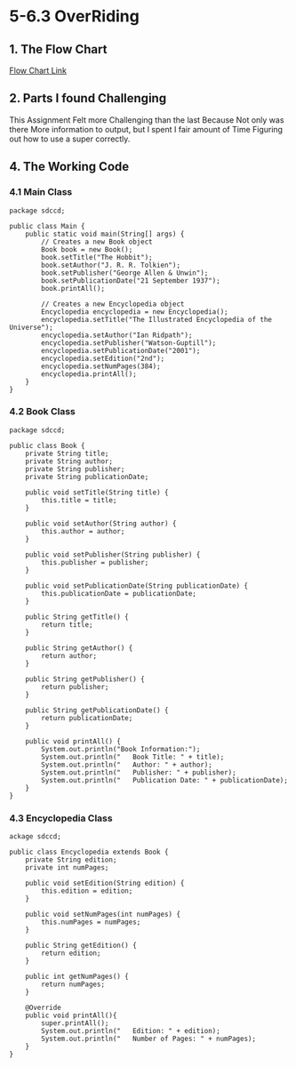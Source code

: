 # 5-6.3 OverRiding
## 1. The Flow Chart
[Flow Chart Link](https://drive.google.com/file/d/1WwpnxN9P6yByMULr7KnBXEKrjf96AS-9/view?usp=sharing)
## 2. Parts I found Challenging
This Assignment Felt more Challenging than the last Because Not only was there More information to output, but I spent I fair amount of Time Figuring out how to use a super correctly.
## 4. The Working Code 
### 4.1 Main Class
```
package sdccd;

public class Main {
    public static void main(String[] args) {
        // Creates a new Book object
        Book book = new Book();
        book.setTitle("The Hobbit");
        book.setAuthor("J. R. R. Tolkien");
        book.setPublisher("George Allen & Unwin");
        book.setPublicationDate("21 September 1937");
        book.printAll();

        // Creates a new Encyclopedia object
        Encyclopedia encyclopedia = new Encyclopedia();
        encyclopedia.setTitle("The Illustrated Encyclopedia of the Universe");
        encyclopedia.setAuthor("Ian Ridpath");
        encyclopedia.setPublisher("Watson-Guptill");
        encyclopedia.setPublicationDate("2001");
        encyclopedia.setEdition("2nd");
        encyclopedia.setNumPages(384);
        encyclopedia.printAll();
    }
}
```
### 4.2 Book Class
```
package sdccd;

public class Book {
    private String title;
    private String author;
    private String publisher;
    private String publicationDate;

    public void setTitle(String title) {
        this.title = title;
    }

    public void setAuthor(String author) {
        this.author = author;
    }

    public void setPublisher(String publisher) {
        this.publisher = publisher;
    }

    public void setPublicationDate(String publicationDate) {
        this.publicationDate = publicationDate;
    }

    public String getTitle() {
        return title;
    }

    public String getAuthor() {
        return author;
    }

    public String getPublisher() {
        return publisher;
    }

    public String getPublicationDate() {
        return publicationDate;
    }

    public void printAll() {
        System.out.println("Book Information:");
        System.out.println("   Book Title: " + title);
        System.out.println("   Author: " + author);
        System.out.println("   Publisher: " + publisher);
        System.out.println("   Publication Date: " + publicationDate);
    }
}
```
### 4.3 Encyclopedia Class
```
ackage sdccd;

public class Encyclopedia extends Book {
    private String edition;
    private int numPages;

    public void setEdition(String edition) {
        this.edition = edition;
    }

    public void setNumPages(int numPages) {
        this.numPages = numPages;
    }

    public String getEdition() {
        return edition;
    }

    public int getNumPages() {
        return numPages;
    }

    @Override
    public void printAll(){
        super.printAll();
        System.out.println("   Edition: " + edition);
        System.out.println("   Number of Pages: " + numPages);
    }
}
```
